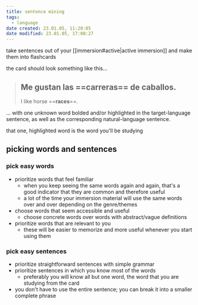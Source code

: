 ```yaml
---
title: sentence mining
tags:
  - language
date created: 23.01.05, 11:20:05
date modified: 23.01.05, 17:00:27
---
```


take sentences out of your [[immersion#active|active immersion]] and make them into flashcards

the card should look something like this...

> Me gustan las ==**carreras**== de caballos.
> --
> I like horse ==**races**==.

... with one unknown word bolded and/or highlighted in the target-language sentence, as well as the corresponding natural-language sentence.

that one, highlighted word is the word you'll be studying

## picking words and sentences

### pick easy words

- prioritize words that feel familiar
	- when you keep seeing the same words again and again, that's a good indicator that they are common and therefore useful
	- a lot of the time your immersion material will use the same words over and over depending on the genre/themes
- choose words that seem accessible and useful
	- choose concrete words over words with abstract/vague definitions
- prioritize words that are relevant to you
	- these will be easier to memorize and more useful whenever you start using them

### pick easy sentences

- prioritize straightforward sentences with simple grammar
- prioritize sentences in which you know most of the words
	- preferably you will know all but one word, the word that you are studying from the card
- you don't have to use the entire sentence; you can break it into a smaller complete phrase
